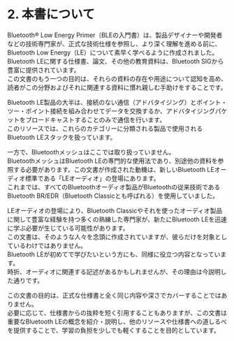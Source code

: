 # 2. 本書について  
Bluetooth® Low Energy Primer（BLEの入門書）は、製品デザイナーや開発者などの技術専門家が、正式な技術仕様を参照し、より深く理解を進める前に、Bluetooth Low Energy（LE）について素早く学べるように作成されました。  
Bluetooth LEに関する仕様書、論文、その他の教育資料は、Bluetooth SIGから豊富に提供されています。  
この文書のもう一つの目的は、それらの資料の存在や用途について認知を高め、読者がこの分野およびそれに関連する資料に慣れ親しむ手助けをすることです。  

Bluetooth LE製品の大半は、接続のない通信（アドバタイジング）とポイント・ツー・ポイント接続を組み合わせてデータを交換するか、アドバタイジングパケットをブロードキャストすることのみで通信を行います。  
このリソースでは、これらのカテゴリーに分類される製品で使用されるBluetooth LEスタックを扱っています。  

一方で、Bluetoothメッシュはここでは取り扱っていません。  
BluetoothメッシュはBluetooth LEの専門的な使用法であり、別途他の資料を参照する必要があります。この文書が作成された動機は、新しいBluetooth LEオーディオ標準である「LEオーディオ」の登場にあります。  
これまでは、すべてのBluetoothオーディオ製品がBluetoothの従来技術であるBluetooth BR/EDR（Bluetooth Classicとも呼ばれる）を使用していました。  

LEオーディオの登場により、Bluetooth Classicやそれを使ったオーディオ製品に関して豊富な経験を持つ多くの熟練した専門家が、新たにBluetooth LEを迅速に学ぶ必要が生じている可能性があります。  
この文書は、そのような人々を念頭に作成されていますが、彼らだけを対象としているわけではありません。  
Bluetooth LEが初めてで学びたいという方にも、同様に役立つ内容となっています。  
時折、オーディオに関連する記述があるかもしれませんが、その理由は今説明した通りです。  

この文書の目的は、正式な仕様書と全く同じ内容や深さでカバーすることではありません。  
必要に応じて、仕様書からの抜粋を短く引用することもありますが、この文書は重要なBluetooth LEの概念を紹介・説明し、他のリソースや仕様書への道しるべを提供することで、学習の負担を少しでも軽くすることを目的としています。  